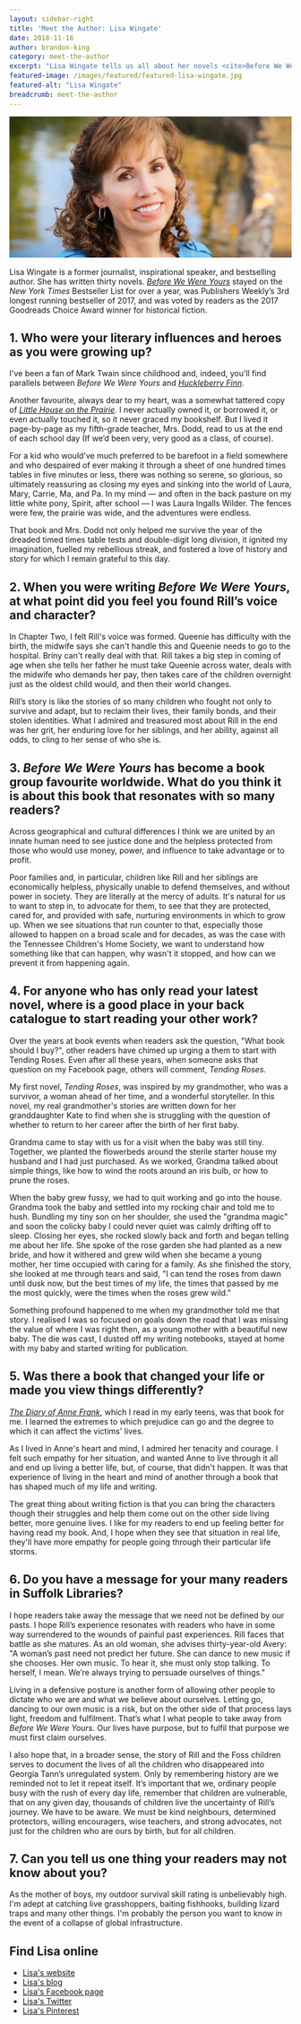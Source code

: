 ```yaml
---
layout: sidebar-right
title: 'Meet the Author: Lisa Wingate'
date: 2018-11-16
author: brandon-king
category: meet-the-author
excerpt: "Lisa Wingate tells us all about her novels <cite>Before We Were Yours</cite> and <cite>Tending Roses</cite>."
featured-image: /images/featured/featured-lisa-wingate.jpg
featured-alt: "Lisa Wingate"
breadcrumb: meet-the-author
---
```


![Lisa Wingate](/images/featured/featured-lisa-wingate.jpg)

Lisa Wingate is a former journalist, inspirational speaker, and bestselling author. She has written thirty novels. [<cite>Before We Were Yours</cite>](https://suffolk.spydus.co.uk/cgi-bin/spydus.exe/ENQ/OPAC/BIBENQ?BRN=2389979) stayed on the <cite>New York Times</cite> Bestseller List for over a year, was Publishers Weekly’s 3rd longest running bestseller of 2017, and was voted by readers as the 2017 Goodreads Choice Award winner for historical fiction.

## 1. Who were your literary influences and heroes as you were growing up?

I've been a fan of Mark Twain since childhood and, indeed, you'll find parallels between <cite>Before We Were Yours</cite> and [<cite>Huckleberry Finn</cite>](https://suffolk.spydus.co.uk/cgi-bin/spydus.exe/ENQ/OPAC/BIBENQ?BRN=2020475).

Another favourite, always dear to my heart, was a somewhat tattered copy of [<cite>Little House on the Prairie</cite>](https://suffolk.spydus.co.uk/cgi-bin/spydus.exe/ENQ/OPAC/BIBENQ?BRN=1533375). I never actually owned it, or borrowed it, or even actually touched it, so it never graced my bookshelf. But I lived it page-by-page as my fifth-grade teacher, Mrs. Dodd, read to us at the end of each school day (If we’d been very, very good as a class, of course).

For a kid who would’ve much preferred to be barefoot in a field somewhere and who despaired of ever making it through a sheet of one hundred times tables in five minutes or less, there was nothing so serene, so glorious, so ultimately reassuring as closing my eyes and sinking into the world of Laura, Mary, Carrie, Ma, and Pa. In my mind –– and often in the back pasture on my little white pony, Spirit, after school –– I was Laura Ingalls Wilder. The fences were few, the prairie was wide, and the adventures were endless.

That book and Mrs. Dodd not only helped me survive the year of the dreaded timed times table tests and double-digit long division, it ignited my imagination, fuelled my rebellious streak, and fostered a love of history and story for which I remain grateful to this day.

## 2. When you were writing <cite>Before We Were Yours</cite>, at what point did you feel you found Rill’s voice and character?

In Chapter Two, I felt Rill's voice was formed. Queenie has difficulty with the birth, the midwife says she can't handle this and Queenie needs to go to the hospital. Briny can't really deal with that. Rill takes a big step in coming of age when she tells her father he must take Queenie across water, deals with the midwife who demands her pay, then takes care of the children overnight just as the oldest child would, and then their world changes.

Rill’s story is like the stories of so many children who fought not only to survive and adapt, but to reclaim their lives, their family bonds, and their stolen identities. What I admired and treasured most about Rill in the end was her grit, her enduring love for her siblings, and her ability, against all odds, to cling to her sense of who she is.

## 3. <cite>Before We Were Yours</cite> has become a book group favourite worldwide. What do you think it is about this book that resonates with so many readers?

Across geographical and cultural differences I think we are united by an innate human need to see justice done and the helpless protected from those who would use money, power, and influence to take advantage or to profit.

Poor families and, in particular, children like Rill and her siblings are economically helpless, physically unable to defend themselves, and without power in society. They are literally at the mercy of adults. It's natural for us to want to step in, to advocate for them, to see that they are protected, cared for, and provided with safe, nurturing environments in which to grow up. When we see situations that run counter to that, especially those allowed to happen on a broad scale and for decades, as was the case with the Tennessee Children's Home Society, we want to understand how something like that can happen, why wasn't it stopped, and how can we prevent it from happening again.

## 4. For anyone who has only read your latest novel, where is a good place in your back catalogue to start reading your other work?

Over the years at book events when readers ask the question, "What book should I buy?", other readers have chimed up urging a them to start with Tending Roses. Even after all these years, when someone asks that question on my Facebook page, others will comment, <cite>Tending Roses.</cite>

My first novel, <cite>Tending Roses</cite>, was inspired by my grandmother, who was a survivor, a woman ahead of her time, and a wonderful storyteller. In this novel, my real grandmother's stories are written down for her granddaughter Kate to find when she is struggling with the question of whether to return to her career after the birth of her first baby.

Grandma came to stay with us for a visit when the baby was still tiny. Together, we planted the flowerbeds around the sterile starter house my husband and I had just purchased. As we worked, Grandma talked about simple things, like how to wind the roots around an iris bulb, or how to prune the roses.

When the baby grew fussy, we had to quit working and go into the house. Grandma took the baby and settled into my rocking chair and told me to hush. Bundling my tiny son on her shoulder, she used the "grandma magic" and soon the colicky baby I could never quiet was calmly drifting off to sleep. Closing her eyes, she rocked slowly back and forth and began telling me about her life. She spoke of the rose garden she had planted as a new bride, and how it withered and grew wild when she became a young mother, her time occupied with caring for a family. As she finished the story, she looked at me through tears and said, "I can tend the roses from dawn until dusk now, but the best times of my life, the times that passed by me the most quickly, were the times when the roses grew wild."

Something profound happened to me when my grandmother told me that story. I realised I was so focused on goals down the road that I was missing the value of where I was right then, as a young mother with a beautiful new baby. The die was cast, I dusted off my writing notebooks, stayed at home with my baby and started writing for publication.

## 5. Was there a book that changed your life or made you view things differently?

[<cite>The Diary of Anne Frank</cite>](https://suffolk.spydus.co.uk/cgi-bin/spydus.exe/ENQ/OPAC/BIBENQ?BRN=206159), which I read in my early teens, was that book for me. I learned the extremes to which prejudice can go and the degree to which it can affect the victims' lives.

As I lived in Anne's heart and mind, I admired her tenacity and courage. I felt such empathy for her situation, and wanted Anne to live through it all and end up living a better life, but, of course, that didn't happen. It was that experience of living in the heart and mind of another through a book that has shaped much of my life and writing.

The great thing about writing fiction is that you can bring the characters though their struggles and help them come out on the other side living better, more genuine lives. I like for my readers to end up feeling better for having read my book. And, I hope when they see that situation in real life, they'll have more empathy for people going through their particular life storms.

## 6. Do you have a message for your many readers in Suffolk Libraries?

I hope readers take away the message that we need not be defined by our pasts. I hope Rill’s experience resonates with readers who have in some way surrendered to the wounds of painful past experiences. Rill faces that battle as she matures. As an old woman, she advises thirty-year-old Avery: "A woman’s past need not predict her future. She can dance to new music if she chooses. Her own music. To hear it, she must only stop talking. To herself, I mean. We’re always trying to persuade ourselves of things."

Living in a defensive posture is another form of allowing other people to dictate who we are and what we believe about ourselves. Letting go, dancing to our own music is a risk, but on the other side of that process lays light, freedom and fulfilment. That’s what I what people to take away from <cite>Before We Were Yours</cite>. Our lives have purpose, but to fulfil that purpose we must first claim ourselves.

I also hope that, in a broader sense, the story of Rill and the Foss children serves to document the lives of all the children who disappeared into Georgia Tann’s unregulated system. Only by remembering history are we reminded not to let it repeat itself. It’s important that we, ordinary people busy with the rush of every day life, remember that children are vulnerable, that on any given day, thousands of children live the uncertainty of Rill’s journey. We have to be aware. We must be kind neighbours, determined protectors, willing encouragers, wise teachers, and strong advocates, not just for the children who are ours by birth, but for all children.

## 7. Can you tell us one thing your readers may not know about you?

As the mother of boys, my outdoor survival skill rating is unbelievably high. I'm adept at catching live grasshoppers, baiting fishhooks, building lizard traps and many other things. I'm probably the person you want to know in the event of a collapse of global infrastructure.

## Find Lisa online

* [Lisa's website](https://lisawingate.com/)
* [Lisa's blog](http://theuntoldstory.guru/)
* [Lisa's Facebook page](https://www.facebook.com/LisaWingateAuthor/)
* [Lisa's Twitter](https://www.twitter/com/lisawingate/)
* [Lisa's Pinterest](https://pinterest.com/lisawingatebook/)
